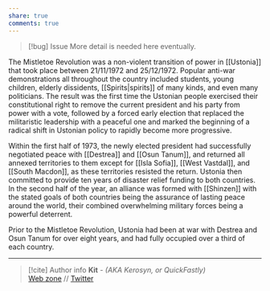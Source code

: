 ```yaml
---
share: true
comments: true
---
```

> [!bug] Issue
> More detail is needed here eventually.

The Mistletoe Revolution was a non-violent transition of power in [[Ustonia]] that took place between 21/11/1972 and 25/12/1972. Popular anti-war demonstrations all throughout the country included students, young children, elderly dissidents, [[Spirits|spirits]] of many kinds, and even many politicians. The result was the first time the Ustonian people exercised their constitutional right to remove the current president and his party from power with a vote, followed by a forced early election that replaced the militaristic leadership with a peaceful one and marked the beginning of a radical shift in Ustonian policy to rapidly become more progressive.

Within the first half of 1973, the newly elected president had successfully negotiated peace with [[Destrea]] and [[Osun Tanum]], and returned all annexed territories to them except for [[Isla Sofia]], [[West Vastdal]], and [[South Macdon]], as these territories resisted the return. Ustonia then committed to provide ten years of disaster relief funding to both countries. In the second half of the year, an alliance was formed with [[Shinzen]] with the stated goals of both countries being the assurance of lasting peace around the world, their combined overwhelming military forces being a powerful deterrent.

Prior to the Mistletoe Revolution, Ustonia had been at war with Destrea and Osun Tanum for over eight years, and had fully occupied over a third of each country.

-----
> [!cite] Author info
> **Kit** - *(AKA Kerosyn, or QuickFastly)*\
> [Web zone](https://kitabe.link) // [Twitter](https://twitter.com/Kerosyn_)
